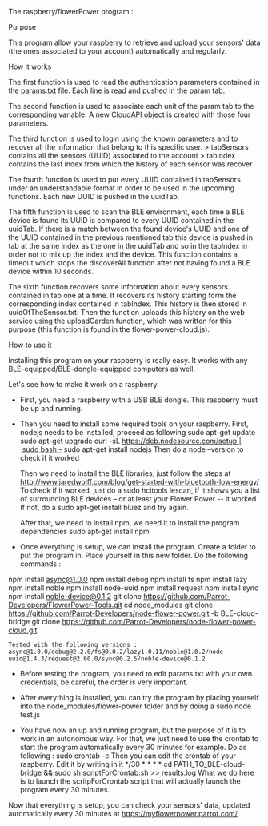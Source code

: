 The raspberry/flowerPower program :

Purpose

This program allow your raspberry to retrieve and upload your sensors' data (the ones associated to your account) automatically and regularly.

How it works

The first function is used to read the authentication parameters contained in the params.txt file. 
Each line is read and pushed in the param tab. 

The second function is used to associate each unit of the param tab to the corresponding variable. A new CloudAPI object is created with those four parameters. 

The third function is used to login using the known parameters and to recover all the information that belong to this specific user. 
	> tabSensors contains all the sensors (UUID) associated to the account
	> tabIndex contains the last index from which the history of each sensor was recover

The fourth function is used to put every UUID contained in tabSensors under an understandable format in order to be used in the upcoming functions. Each new UUID is pushed in the uuidTab.

The fifth function is used to scan the BLE environment, each time a BLE device is found its UUID is compared to every UUID contained in the uuidTab. If there is a match between the found device's UUID and one of the UUID contained in the previous mentioned tab this device is pushed in tab at the same index as the one in the uuidTab and so in the tabIndex in order not to mix up the index and the device. This function contains a timeout which stops the discoverAll function after not having found a BLE device within 10 seconds.

The sixth function recovers some information about every sensors contained in tab one at a time. It recovers its history starting form the corresponding index contained in tabIndex. This history is then stored in uuidOfTheSensor.txt. Then the function uploads this history on the web service using the uploadGarden function, which was written for this purpose (this function is found in the flower-power-cloud.js). 

How to use it 

Installing this program on your raspberry is really easy. It works with any BLE-equipped/BLE-dongle-equipped computers as well.

Let's see how to make it work on a raspberry.
- First, you need a raspberry with a USB BLE dongle. This raspberry must be up and running.
- Then you need to install some required tools on your raspberry.
	First, nodejs needs to be installed, proceed as following 
	sudo apt-get update sudo apt-get upgrade
	curl -sL https://deb.nodesource.com/setup | sudo bash -
	sudo apt-get install nodejs
	Then do a node –version to check if it worked
	

	Then we need to install the BLE libraries, just follow the steps at 
	http://www.jaredwolff.com/blog/get-started-with-bluetooth-low-energy/
	To check if it worked, just do a sudo hcitools lescan, if it shows you a list of surrounding 	BLE devices – or at least your Flower Power -- it worked. 
	If not, do a sudo apt-get install bluez and try again.

	After that, we need to install npm, we need it to install the program dependencies
	sudo apt-get install npm

- Once everything is setup, we can install the program.
	Create a folder to put the program in. 
	Place yourself in this new folder.
	Do the following commands :
	
npm install async@1.0.0
npm install debug
npm install fs
npm install lazy
npm install noble
npm install node-uuid
npm install request
npm install sync
npm install noble-device@0.1.2
git clone https://github.com/Parrot-Developers/FlowerPower-Tools.git
cd node_modules
git clone https://github.com/Parrot-Developers/node-flower-power.git -b BLE-cloud-bridge 
git clone https://github.com/Parrot-Developers/node-flower-power-cloud.git

    Tested with the following versions : async@1.0.0/debug@2.2.0/fs@0.0.2/lazy1.0.11/noble@1.0.2/node-uuid@1.4.3/request@2.60.0/sync@0.2.5/noble-device@0.1.2

- Before testing the program, you need to edit params.txt with your own credentials, be careful, the order is very important.

- After everything is installed, you can try the program by placing yourself into the node_modules/flower-power folder and by doing a sudo node test.js

- You have now an up and running program, but the purpose of it is to work in an autonomous way. For that, we just need to use the crontab to start the program automatically every 30 minutes for example. Do as following :
	sudo crontab -e 
	Then you can edit the crontab of your raspberry. Edit it by writing in it 
	*/30 * * * * cd PATH_TO_BLE-cloud-bridge && sudo sh scriptForCrontab.sh >> results.log
	What we do here is to launch the scritpForCrontab script that will actually launch the 	program every 30 minutes. 


Now that everything is setup, you can check your sensors' data, updated automatically every 30 minutes at https://myflowerpower.parrot.com/
